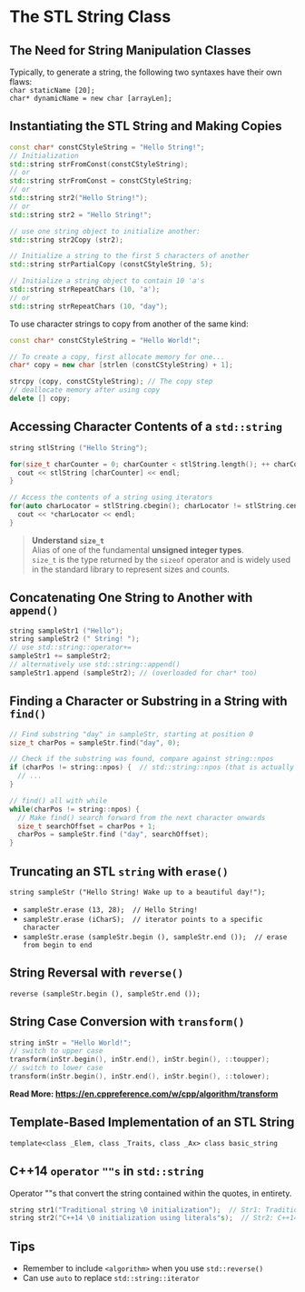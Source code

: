 # The STL String Class

## The Need for String Manipulation Classes
Typically, to generate a string, the following two syntaxes have their own flaws:  
`char staticName [20];`    
`char* dynamicName = new char [arrayLen];`  

## Instantiating the STL String and Making Copies
```c++
const char* constCStyleString = "Hello String!";
// Initialization
std::string strFromConst(constCStyleString);
// or
std::string strFromConst = constCStyleString;
// or 
std::string str2("Hello String!");
// or 
std::string str2 = "Hello String!";

// use one string object to initialize another: 
std::string str2Copy (str2);

// Initialize a string to the first 5 characters of another 
std::string strPartialCopy (constCStyleString, 5);

// Initialize a string object to contain 10 'a's 
std::string strRepeatChars (10, 'a');
// or
std::string strRepeatChars (10, "day");
```

To use character strings to copy from another of the same kind:  
```c++
const char* constCStyleString = "Hello World!";

// To create a copy, first allocate memory for one... 
char* copy = new char [strlen (constCStyleString) + 1]; 

strcpy (copy, constCStyleString); // The copy step
// deallocate memory after using copy 
delete [] copy;
```

## Accessing Character Contents of a `std::string`
```c++
string stlString ("Hello String");

for(size_t charCounter = 0; charCounter < stlString.length(); ++ charCounter) {
  cout << stlString [charCounter] << endl;
}

// Access the contents of a string using iterators
for(auto charLocator = stlString.cbegin(); charLocator != stlString.cend(); ++ charLocator) {
  cout << *charLocator << endl;
}
```
> **Understand `size_t`**  
Alias of one of the fundamental **unsigned integer types**.  
`size_t` is the type returned by the `sizeof` operator and is widely used in the standard library to represent sizes and counts.  

## Concatenating One String to Another with `append()`
```c++
string sampleStr1 ("Hello"); 
string sampleStr2 (" String! ");
// use std::string::operator+=
sampleStr1 += sampleStr2;
// alternatively use std::string::append() 
sampleStr1.append (sampleStr2); // (overloaded for char* too)
```

## Finding a Character or Substring in a String with `find()`
```c++
// Find substring "day" in sampleStr, starting at position 0 
size_t charPos = sampleStr.find("day", 0);

// Check if the substring was found, compare against string::npos 
if (charPos != string::npos) {  // std::string::npos (that is actually –1)
  // ...
}

// find() all with while
while(charPos != string::npos) {
  // Make find() search forward from the next character onwards
  size_t searchOffset = charPos + 1;
  charPos = sampleStr.find ("day", searchOffset);
}
```

## Truncating an STL `string` with `erase()`
`string sampleStr ("Hello String! Wake up to a beautiful day!");`  
* `sampleStr.erase (13, 28);  // Hello String!`
* `sampleStr.erase (iCharS);  // iterator points to a specific character`
* `sampleStr.erase (sampleStr.begin (), sampleStr.end ());  // erase from begin to end`

## String Reversal with `reverse()`
`reverse (sampleStr.begin (), sampleStr.end ());`

## String Case Conversion with `transform()`
```c++
string inStr = "Hello World!";
// switch to upper case
transform(inStr.begin(), inStr.end(), inStr.begin(), ::toupper);
// switch to lower case
transform(inStr.begin(), inStr.end(), inStr.begin(), ::tolower);
```
**Read More: https://en.cppreference.com/w/cpp/algorithm/transform**

## Template-Based Implementation of an STL String
`template<class _Elem, class _Traits, class _Ax> class basic_string`

## C++14 `operator` `""s` in `std::string`
Operator ""s that convert the string contained within the quotes, in entirety.
```c++
string str1("Traditional string \0 initialization");  // Str1: Traditional string Length: 19
string str2("C++14 \0 initialization using literals"s);  // Str2: C++14 initialization using literals Length: 37
```

## Tips
* Remember to include `<algorithm>` when you use `std::reverse()`
* Can use `auto` to replace `std::string::iterator`
